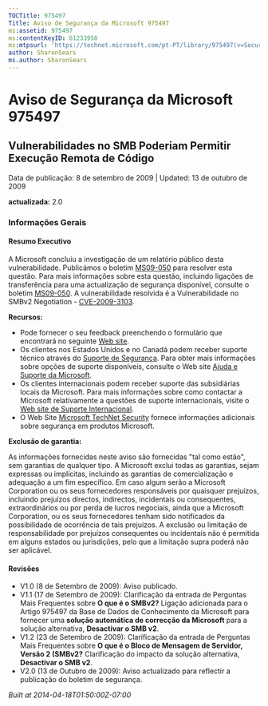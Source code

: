 ```yaml
---
TOCTitle: 975497
Title: Aviso de Segurança da Microsoft 975497
ms:assetid: 975497
ms:contentKeyID: 61233958
ms:mtpsurl: 'https://technet.microsoft.com/pt-PT/library/975497(v=Security.10)'
author: SharonSears
ms.author: SharonSears
---
```


Aviso de Segurança da Microsoft 975497
======================================

Vulnerabilidades no SMB Poderiam Permitir Execução Remota de Código
-------------------------------------------------------------------

Data de publicação: 8 de setembro de 2009 | Updated: 13 de outubro de 2009

**actualizada:** 2.0

### Informações Gerais

#### Resumo Executivo

A Microsoft concluiu a investigação de um relatório público desta vulnerabilidade. Publicámos o boletim [MS09-050](http://go.microsoft.com/fwlink/?linkid=163970) para resolver esta questão. Para mais informações sobre esta questão, incluindo ligações de transferência para uma actualização de segurança disponível, consulte o boletim [MS09-050](http://go.microsoft.com/fwlink/?linkid=163970). A vulnerabilidade resolvida é a Vulnerabilidade no SMBv2 Negotiation - [CVE-2009-3103](http://www.cve.mitre.org/cgi-bin/cvename.cgi?name=cve-2009-3103).

**Recursos:**

-   Pode fornecer o seu feedback preenchendo o formulário que encontrará no seguinte [Web site](https://support.microsoft.com/common/survey.aspx?scid=sw;en;1257&amp;showpage=1&amp;ws=technet&amp;sd=tech).
-   Os clientes nos Estados Unidos e no Canadá podem receber suporte técnico através do [Suporte de Segurança](http://go.microsoft.com/fwlink/?linkid=21131). Para obter mais informações sobre opções de suporte disponíveis, consulte o Web site [Ajuda e Suporte da Microsoft](http://support.microsoft.com/).
-   Os clientes internacionais podem receber suporte das subsidiárias locais da Microsoft. Para mais informações sobre como contactar a Microsoft relativamente a questões de suporte internacionais, visite o [Web site de Suporte Internacional](http://go.microsoft.com/fwlink/?linkid=21155).
-   O Web Site [Microsoft TechNet Security](http://go.microsoft.com/fwlink/?linkid=21132) fornece informações adicionais sobre segurança em produtos Microsoft.

**Exclusão de garantia:**

As informações fornecidas neste aviso são fornecidas "tal como estão", sem garantias de qualquer tipo. A Microsoft exclui todas as garantias, sejam expressas ou implícitas, incluindo as garantias de comercialização e adequação a um fim específico. Em caso algum serão a Microsoft Corporation ou os seus fornecedores responsáveis por quaisquer prejuízos, incluindo prejuízos directos, indirectos, incidentais ou consequentes, extraordinários ou por perda de lucros negociais, ainda que a Microsoft Corporation, ou os seus fornecedores tenham sido notificados da possibilidade de ocorrência de tais prejuízos. A exclusão ou limitação de responsabilidade por prejuízos consequentes ou incidentais não é permitida em alguns estados ou jurisdições, pelo que a limitação supra poderá não ser aplicável.

#### Revisões

-   V1.0 (8 de Setembro de 2009): Aviso publicado.
-   V1.1 (17 de Setembro de 2009): Clarificação da entrada de Perguntas Mais Frequentes sobre **O que é o SMBv2?**  Ligação adicionada para o Artigo 975497 da Base de Dados de Conhecimento da Microsoft para fornecer uma **solução automática de correcção da Microsoft** para a solução alternativa, **Desactivar o SMB v2**.
-   V1.2 (23 de Setembro de 2009): Clarificação da entrada de Perguntas Mais Frequentes sobre **O que é o Bloco de Mensagem de Servidor, Versão 2 (SMBv2?**  Clarificação do impacto da solução alternativa, **Desactivar o SMB v2**.
-   V2.0 (13 de Outubro de 2009): Aviso actualizado para reflectir a publicação do boletim de segurança.

*Built at 2014-04-18T01:50:00Z-07:00*
